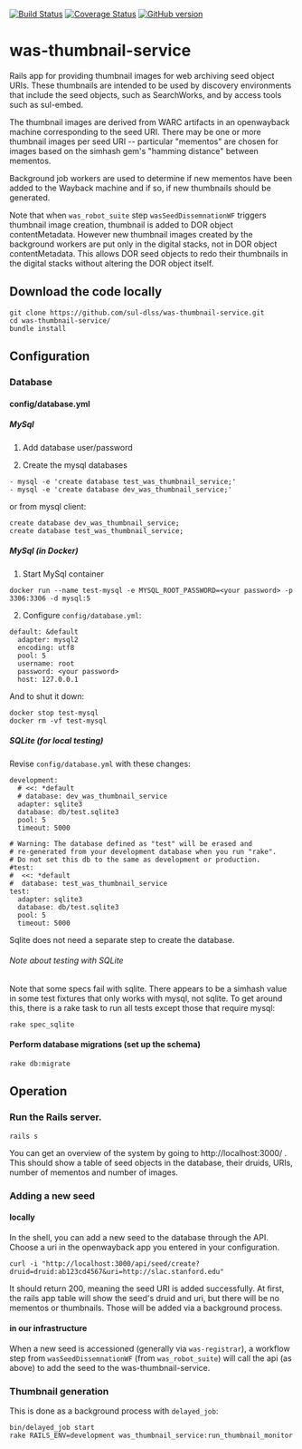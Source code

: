 [<img src="https://travis-ci.org/sul-dlss/was-thumbnail-service.svg?branch=master" alt="Build Status" />](https://travis-ci.org/sul-dlss/was-thumbnail-service)
[![Coverage Status](https://coveralls.io/repos/sul-dlss/was-thumbnail-service/badge.svg?branch=master)](https://coveralls.io/r/sul-dlss/was-thumbnail-service?branch=master)
[![GitHub version](https://badge.fury.io/gh/sul-dlss%2Fwas-thumbnail-service.svg)](https://badge.fury.io/gh/sul-dlss%2Fwas-thumbnail-service)

# was-thumbnail-service
Rails app for providing thumbnail images for web archiving seed object URIs.    These thumbnails are intended to be used by discovery environments that include the seed objects, such as SearchWorks, and by access tools such as sul-embed.

The thumbnail images are derived from WARC artifacts in an openwayback machine corresponding to the seed URI.  There may be one or more thumbnail images per seed URI -- particular "mementos" are chosen for images based on the simhash gem's "hamming distance" between mementos.

Background job workers are used to determine if new mementos have been added to the Wayback machine and if so, if new thumbnails should be generated.

Note that when `was_robot_suite` step `wasSeedDissemnationWF` triggers thumbnail image creation, thumbnail is added to DOR object contentMetadata.  However new thumbnail images created by the background workers are put only in the digital stacks, not in DOR object contentMetadata.  This allows DOR seed objects to redo their thumbnails in the digital stacks without altering the DOR object itself.

## Download the code locally
```
git clone https://github.com/sul-dlss/was-thumbnail-service.git
cd was-thumbnail-service/
bundle install
```

## Configuration

### Database

#### config/database.yml

##### MySql

1. Add database user/password

2. Create the mysql databases

```
- mysql -e 'create database test_was_thumbnail_service;'
- mysql -e 'create database dev_was_thumbnail_service;'
```

or from mysql client:
```
create database dev_was_thumbnail_service;
create database test_was_thumbnail_service;
```

##### MySql (in Docker)

1. Start MySql container

```
docker run --name test-mysql -e MYSQL_ROOT_PASSWORD=<your password> -p 3306:3306 -d mysql:5
```

2. Configure `config/database.yml`:
```
default: &default
  adapter: mysql2
  encoding: utf8
  pool: 5
  username: root
  password: <your password>
  host: 127.0.0.1
```

And to shut it down:
```
docker stop test-mysql
docker rm -vf test-mysql
```

##### SQLite (for local testing)

Revise `config/database.yml` with these changes:

```
development:
  # <<: *default
  # database: dev_was_thumbnail_service
  adapter: sqlite3
  database: db/test.sqlite3
  pool: 5
  timeout: 5000

# Warning: The database defined as "test" will be erased and
# re-generated from your development database when you run "rake".
# Do not set this db to the same as development or production.
#test:
#  <<: *default
#  database: test_was_thumbnail_service
test:
  adapter: sqlite3
  database: db/test.sqlite3
  pool: 5
  timeout: 5000
```

Sqlite does not need a separate step to create the database.

###### Note about testing with SQLite

Note that some specs fail with sqlite.  There appears to be a simhash value in some test fixtures that only works with mysql, not sqlite.  To get around this, there is a rake task to run all tests except those that require mysql:

```
rake spec_sqlite
```

#### Perform database migrations (set up the schema)

```
rake db:migrate
```

## Operation

### Run the Rails server.

```
rails s
```

You can get an overview of the system by going to http://localhost:3000/ .  This should show a table of seed objects in the database, their druids, URIs, number of mementos and number of images.

### Adding a new seed

#### locally

In the shell, you can add a new seed to the database through the API.  Choose a uri in the openwayback app you entered in your configuration.

```
curl -i "http://localhost:3000/api/seed/create?druid=druid:ab123cd4567&uri=http://slac.stanford.edu"
```

It should return 200, meaning the seed URI is added successfully.  At first, the rails app table will show the seed's druid and uri, but there will be no mementos or thumbnails.  Those will be added via a background process.

#### in our infrastructure

When a new seed is accessioned (generally via `was-registrar`), a workflow step from `wasSeedDissemnationWF` (from `was_robot_suite`) will call the api (as above) to add the seed to the was-thumbnail-service.

### Thumbnail generation

This is done as a background process with `delayed_job`:

```
bin/delayed_job start
rake RAILS_ENV=development was_thumbnail_service:run_thumbnail_monitor
```
